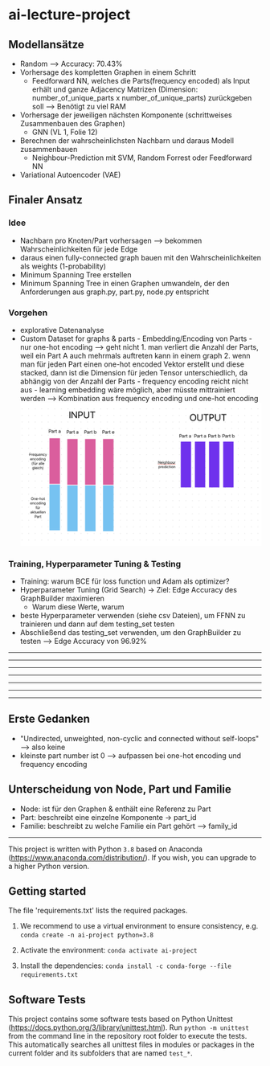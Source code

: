 # ai-lecture-project


## Modellansätze
- Random --> Accuracy: 70.43%
- Vorhersage des kompletten Graphen in einem Schritt
    - Feedforward NN, welches die Parts(frequency encoded) als Input erhält und ganze Adjacency Matrizen (Dimension: number_of_unique_parts x number_of_unique_parts) zurückgeben soll 
        --> Benötigt zu viel RAM
- Vorhersage der jeweiligen nächsten Komponente (schrittweises Zusammenbauen des Graphen)
    - GNN (VL 1, Folie 12)
- Berechnen der wahrscheinlichsten Nachbarn und daraus Modell zusammenbauen
    - Neighbour-Prediction mit SVM, Random Forrest oder Feedforward NN
- Variational Autoencoder (VAE)


## Finaler Ansatz

### Idee
- Nachbarn pro Knoten/Part vorhersagen --> bekommen Wahrscheinlichkeiten für jede Edge
- daraus einen fully-connected graph bauen mit den Wahrscheinlichkeiten als weights (1-probability)
- Minimum Spanning Tree erstellen
- Minimum Spanning Tree in einen Graphen umwandeln, der den Anforderungen aus graph.py, part.py, node.py entspricht

### Vorgehen
 - explorative Datenanalyse
 - Custom Dataset for graphs & parts
        - Embedding/Encoding von Parts 
            - nur one-hot encoding
                --> geht nicht
                    1. man verliert die Anzahl der Parts, weil ein Part A auch mehrmals auftreten kann in einem graph
                    2. wenn man für jeden Part einen one-hot encoded Vektor erstellt und diese stacked, dann ist die Dimension für jeden Tensor unterschiedlich, da abhängig von der Anzahl der Parts
            - frequency encoding reicht nicht aus
            - learning embedding wäre möglich, aber müsste mittrainiert werden
            --> Kombination aus frequency encoding und one-hot encoding
![alt text](image-1.png)


 ### Training, Hyperparameter Tuning & Testing 
 - Training: warum BCE für loss function und Adam als optimizer?
 - Hyperparameter Tuning (Grid Search) -> Ziel: Edge Accuracy des GraphBuilder maximieren
    - Warum diese Werte, warum 
 - beste Hyperparameter verwenden (siehe csv Dateien), um FFNN zu trainieren und dann auf dem testing_set testen 
 - Abschließend das testing_set verwenden, um den GraphBuilder zu testen --> Edge Accuracy von 96.92%





------------
------------
------------
------------
------------
------------
------------




## Erste Gedanken
- "Undirected, unweighted, non-cyclic and connected without self-loops"
--> also keine 
- kleinste part number ist 0 --> aufpassen bei one-hot encoding und frequency encoding



## Unterscheidung von Node, Part und Familie
- Node: ist für den Graphen & enthält eine Referenz zu Part
- Part: beschreibt eine einzelne Komponente -> part_id
- Familie: beschreibt zu welche Familie ein Part gehört --> family_id






---------------------------------------------------------------------------------------------------------------------------------------------------------------------------------------------------------------------------------------------------------------------------------------------------------------------------------
This project is written with Python `3.8` based on Anaconda (https://www.anaconda.com/distribution/).
If you wish, you can upgrade to a higher Python version. 

## Getting started

The file 'requirements.txt' lists the required packages.

1. We recommend to use a virtual environment to ensure consistency, e.g.
`conda create -n ai-project python=3.8`

2. Activate the environment:
`conda activate ai-project`

3. Install the dependencies:
`conda install -c conda-forge --file requirements.txt`


## Software Tests
This project contains some software tests based on Python Unittest (https://docs.python.org/3/library/unittest.html).
Run `python -m unittest` from the command line in the repository root folder to execute the tests. This automatically searches all unittest files in modules or packages in the current folder and its subfolders that are named `test_*`.